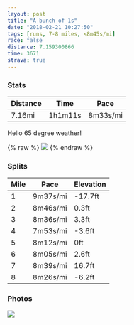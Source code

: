 ```yaml
---
layout: post
title: "A bunch of 1s"
date: "2018-02-21 10:27:50"
tags: [runs, 7-8 miles, <8m45s/mi]
race: false
distance: 7.159300866
time: 3671
strava: true
---
```


### Stats

| Distance | Time | Pace |
|----------|------|------|
|7.16mi|1h1m11s|8m33s/mi|

Hello 65 degree weather!

{% raw %}
<img src='https://maps.googleapis.com/maps/api/staticmap?maptype=roadmap&path=enc:agrwFziubMwA|PZdIbbA|Ka@vTlB}Pz@gB~B@lDr@q@nTl\fDrAiHdGlBh@vGnUpC~A{CbLzFzDuA]}Cl@jBiArBcFv@wH_GcBvCsUgDeAkAHaEgF}@{A~Fa]oDv@}ScCy@aGFo@nSXaTeEsAa}@gHu@qAem@mAhAa@cAgC\qQjLh@ZkC`S~@\mBfFaC`AxAy@_HfDrAp@dE&key=AIzaSyC1MId7bFpkLXNAaYhBSTb8jLyiSqzbDtM&size=800x800&markers=color:yellow|label:S|40.73089,-74.00622&markers=color:green|label:F|40.73083,-74.00550000000003'>
{% endraw %}

### Splits

| Mile | Pace | Elevation |
|------|------|-----------|
|1|9m37s/mi|-17.7ft|
|2|8m46s/mi|0.3ft|
|3|8m36s/mi|3.3ft|
|4|7m53s/mi|-3.6ft|
|5|8m12s/mi|0ft|
|6|8m05s/mi|2.6ft|
|7|8m39s/mi|16.7ft|
|8|8m26s/mi|-6.2ft|

### Photos
<img src='https://dgtzuqphqg23d.cloudfront.net/WeyfjAzvslIIvWJ8hL1ttgLht0hScXiPvC7856vUd7s-576x768.jpg'>
